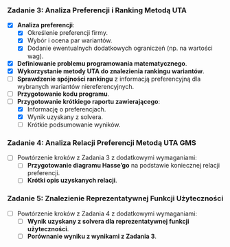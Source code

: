 ### Zadanie 3: Analiza Preferencji i Ranking Metodą UTA
- [X] **Analiza preferencji**:
  - [X] Określenie preferencji firmy.
  - [X] Wybór i ocena par wariantów.
  - [X] Dodanie ewentualnych dodatkowych ograniczeń (np. na wartości wag).
- [X] **Definiowanie problemu programowania matematycznego**.
- [X] **Wykorzystanie metody UTA do znalezienia rankingu wariantów**.
- [ ] **Sprawdzenie spójności rankingu** z informacją preferencyjną dla wybranych wariantów niereferencyjnych.
- [ ] **Przygotowanie kodu programu**.
- [ ] **Przygotowanie krótkiego raportu zawierającego**:
  - [X] Informację o preferencjach.
  - [X] Wynik uzyskany z solvera.
  - [ ] Krótkie podsumowanie wyników.

### Zadanie 4: Analiza Relacji Preferencji Metodą UTA GMS
- [ ] Powtórzenie kroków z Zadania 3 z dodatkowymi wymaganiami:
  - [ ] **Przygotowanie diagramu Hasse’go** na podstawie koniecznej relacji preferencji.
  - [ ] **Krótki opis uzyskanych relacji**.

### Zadanie 5: Znalezienie Reprezentatywnej Funkcji Użyteczności
- [ ] Powtórzenie kroków z Zadania 4 z dodatkowymi wymaganiami:
  - [ ] **Wynik uzyskany z solvera dla reprezentatywnej funkcji użyteczności**.
  - [ ] **Porównanie wyniku z wynikami z Zadania 3**.
